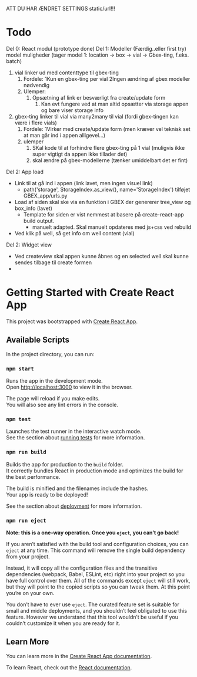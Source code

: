 ATT DU HAR ÆNDRET SETTINGS static/url!!!

# Todo
Del 0: React modul (prototype done)
Del 1: Modeller (Færdig..eller first try)
model muligheder (tager model 1: location -> box -> vial -> Gbex-ting, f.eks. batch)
   1) vial linker ud med contenttype til gbex-ting
      1) Fordele:
         1Kun en gbex-ting per vial
         2Ingen ændring af gbex modeller nødvendig 
      2) Ulemper:
         1) Opsætning af link er besværligt fra create/update form
            1) Kan evt fungere ved at man altid opsætter via storage appen og bare viser storage info 
   2) gbex-ting linker til vial via many2many til vial (fordi gbex-tingen kan være i flere vials)
      1) Fordele:
         1Virker med create/update form (men kræver vel teknisk set at man går ind i appen alligevel...)
      2) ulemper
         1) SKal kode til at forhindre flere gbex-ting på 1 vial (muligvis ikke super vigtigt da appen ikke tillader det)
         2) skal ændre på gbex-modellerne (tænker umiddelbart det er fint)

Del 2: App load
* Link til at gå ind i appen (link lavet, men ingen visuel link)
  * path('storage', StorageIndex.as_view(), name='StorageIndex') tilføjet GBEX_app/urls.py
* Load af siden skal ske via en funktion i GBEX der genererer tree_view og box_info (lavet)
  * Template for siden er vist nemmest at basere på create-react-app build output.
    * manuelt adapted. Skal manuelt opdateres med js+css ved rebuild
* Ved klik på well, så get info om well content (vial)

Del 2: Widget view
* Ved createview skal appen kunne åbnes og en selected well skal kunne sendes tilbage til create formen
* 

# Getting Started with Create React App

This project was bootstrapped with [Create React App](https://github.com/facebook/create-react-app).

## Available Scripts

In the project directory, you can run:

### `npm start`

Runs the app in the development mode.\
Open [http://localhost:3000](http://localhost:3000) to view it in the browser.

The page will reload if you make edits.\
You will also see any lint errors in the console.

### `npm test`

Launches the test runner in the interactive watch mode.\
See the section about [running tests](https://facebook.github.io/create-react-app/docs/running-tests) for more information.

### `npm run build`

Builds the app for production to the `build` folder.\
It correctly bundles React in production mode and optimizes the build for the best performance.

The build is minified and the filenames include the hashes.\
Your app is ready to be deployed!

See the section about [deployment](https://facebook.github.io/create-react-app/docs/deployment) for more information.

### `npm run eject`

**Note: this is a one-way operation. Once you `eject`, you can’t go back!**

If you aren’t satisfied with the build tool and configuration choices, you can `eject` at any time. This command will remove the single build dependency from your project.

Instead, it will copy all the configuration files and the transitive dependencies (webpack, Babel, ESLint, etc) right into your project so you have full control over them. All of the commands except `eject` will still work, but they will point to the copied scripts so you can tweak them. At this point you’re on your own.

You don’t have to ever use `eject`. The curated feature set is suitable for small and middle deployments, and you shouldn’t feel obligated to use this feature. However we understand that this tool wouldn’t be useful if you couldn’t customize it when you are ready for it.

## Learn More

You can learn more in the [Create React App documentation](https://facebook.github.io/create-react-app/docs/getting-started).

To learn React, check out the [React documentation](https://reactjs.org/).
